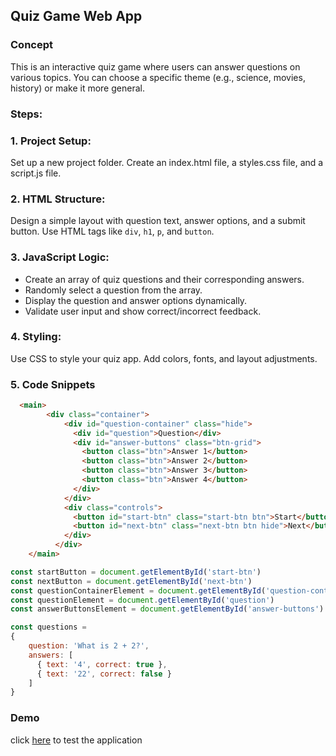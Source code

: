 ## Quiz Game Web App

### Concept
This is an interactive quiz game where users can answer questions on 
various topics. You can choose a specific theme (e.g., science, movies,
history) or make it more general.

### Steps:
### 1. Project Setup:
Set up a new project folder.
Create an index.html file, a styles.css file, and a script.js file.

### 2. HTML Structure:
Design a simple layout with question text, answer options, and a submit button.
Use HTML tags like ```div```, ```h1```, ```p```, and ```button```.

### 3. JavaScript Logic:
- Create an array of quiz questions and their corresponding answers.
- Randomly select a question from the array.
- Display the question and answer options dynamically.
- Validate user input and show correct/incorrect feedback.

### 4. Styling:
Use CSS to style your quiz app. Add colors, fonts, and layout adjustments.

### 5. Code Snippets
```HTML 
  <main>
        <div class="container">
            <div id="question-container" class="hide">
              <div id="question">Question</div>
              <div id="answer-buttons" class="btn-grid">
                <button class="btn">Answer 1</button>
                <button class="btn">Answer 2</button>
                <button class="btn">Answer 3</button>
                <button class="btn">Answer 4</button>
              </div>
            </div>
            <div class="controls">
              <button id="start-btn" class="start-btn btn">Start</button>
              <button id="next-btn" class="next-btn btn hide">Next</button>
            </div>
          </div>
    </main>
```

```javascript
const startButton = document.getElementById('start-btn')
const nextButton = document.getElementById('next-btn')
const questionContainerElement = document.getElementById('question-container')
const questionElement = document.getElementById('question')
const answerButtonsElement = document.getElementById('answer-buttons')

const questions = 
{
    question: 'What is 2 + 2?',
    answers: [
      { text: '4', correct: true },
      { text: '22', correct: false }
    ]
}
``` 

### Demo
click [here](https://gbevwunu.github.io/Quiz/) to test the application
































































